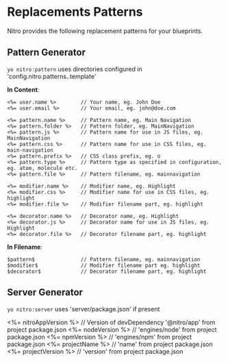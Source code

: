 # Replacements Patterns

Nitro provides the following replacement patterns for your blueprints.

## Pattern Generator

`yo nitro:pattern` uses directories configured in 'config.nitro.patterns.<type>.template'

**In Content**:

```
<%= user.name %>        // Your name, eg. John Doe
<%= user.email %>       // Your email, eg. john@doe.com

<%= pattern.name %>	    // Pattern name, eg. Main Navigation
<%= pattern.folder %>   // Pattern folder, eg. MainNavigation
<%= pattern.js %>       // Pattern name for use in JS files, eg. MainNavigation
<%= pattern.css %>      // Pattern name for use in CSS files, eg. main-navigation
<%= pattern.prefix %>   // CSS class prefix, eg. o
<%= pattern.type %>     // Pattern type as specified in configuration, eg. atom, molecule etc. 
<%= pattern.file %>     // Pattern filename, eg. mainnavigation

<%= modifier.name %>    // Modifier name, eg. Highlight 
<%= modifier.css %>     // Modifier name for use in CSS files, eg. highlight
<%= modifier.file %>    // Modifier filename part, eg. highlight

<%= decorator.name %>   // Decorator name, eg. Highlight 
<%= decorator.js %>     // Decorator name for use in JS files, eg. Highlight
<%= decorator.file %>   // Decorator filename part, eg. highlight
```

**In Filename**:

```
$pattern$               // Pattern filename, eg. mainnavigation
$modifier$              // Modifier filename part eg. highlight
$decorator$             // Decorator filename part, eg. highlight
```

## Server Generator

`yo nitro:server` uses 'server/package.json' if present

<%= nitroAppVersion %>     // Version of devDependency '@nitro/app' from project package.json
<%= nodeVersion %>         // 'engines/node' from project package.json
<%= npmVersion %>          // 'engines/npm' from project package.json
<%= projectName %>         // 'name' from project package.json
<%= projectVersion %>      // 'version' from project package.json
